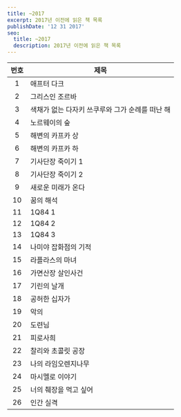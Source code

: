 ```yaml
---
title: ~2017
excerpt: 2017년 이전에 읽은 책 목록
publishDate: '12 31 2017'
seo:
  title: ~2017
  description: 2017년 이전에 읽은 책 목록
---
```


| 번호 | 제목                                            |
| :--: | ----------------------------------------------- |
|  1   | 애프터 다크                                     |
|  2   | 그리스인 조르바                                 |
|  3   | 색채가 없는 다자키 쓰쿠루와 그가 순례를 떠난 해 |
|  4   | 노르웨이의 숲                                   |
|  5   | 해변의 카프카 상                                |
|  6   | 해변의 카프카 하                                |
|  7   | 기사단장 죽이기 1                               |
|  8   | 기사단장 죽이기 2                               |
|  9   | 새로운 미래가 온다                              |
|  10  | 꿈의 해석                                       |
|  11  | 1Q84 1                                          |
|  12  | 1Q84 2                                          |
|  13  | 1Q84 3                                          |
|  14  | 나미야 잡화점의 기적                            |
|  15  | 라플라스의 마녀                                 |
|  16  | 가면산장 살인사건                               |
|  17  | 기린의 날개                                     |
|  18  | 공허한 십자가                                   |
|  19  | 악의                                            |
|  20  | 도련님                                          |
|  21  | 피로사희                                        |
|  22  | 찰리와 초콜릿 공장                              |
|  23  | 나의 라임오렌지나무                             |
|  24  | 마시멜로 이야기                                 |
|  25  | 너의 췌장을 먹고 싶어                           |
|  26  | 인간 실격                                       |
